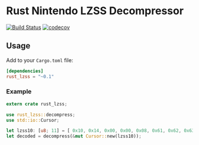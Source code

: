 # Rust Nintendo LZSS Decompressor

[![Build Status](https://travis-ci.org/silentdragonz/rust_lzss.svg?branch=master)](https://travis-ci.org/silentdragonz/rust_lzss) 
[![codecov](https://codecov.io/gh/silentdragonz/rust_lzss/branch/master/graph/badge.svg)](https://codecov.io/gh/silentdragonz/rust_lzss)

## Usage
Add to your `Cargo.toml` file:
```toml
[dependencies]
rust_lzss = "~0.1"
```

### Example
```rust
extern crate rust_lzss;

use rust_lzss::decompress;
use std::io::Cursor;

let lzss10: [u8; 11] = [ 0x10, 0x14, 0x00, 0x00, 0x08, 0x61, 0x62, 0x63, 0x64, 0xD0, 0x03, ];
let decoded = decompress(&mut Cursor::new(lzss10));
```